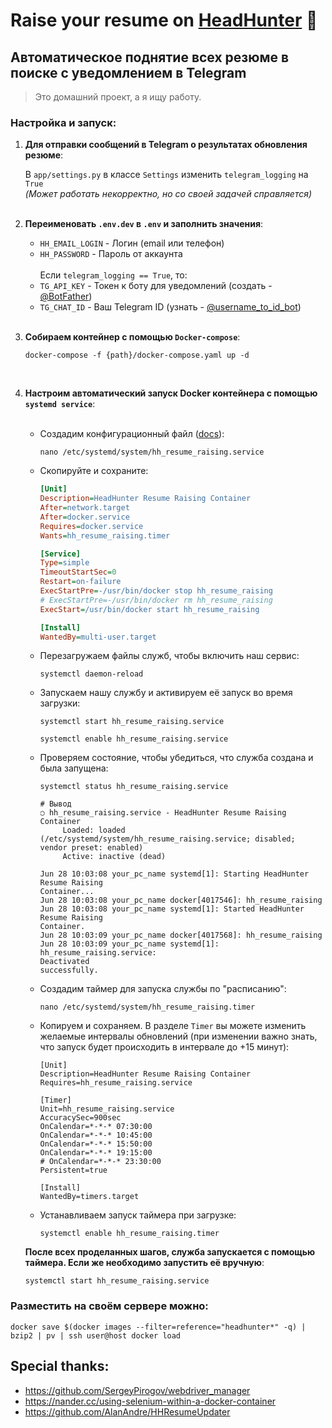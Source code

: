 Raise your resume on [HeadHunter](https://hh.ru/) :see_no_evil:
=
Автоматическое поднятие всех резюме в поиске с уведомлением в Telegram
-

> Это домашний проект, а я ищу работу.

### Настройка и запуск:

1. **Для отправки сообщений в Telegram о результатах обновления 
   резюме**:
   
    В `app/settings.py` в классе `Settings` изменить 
   `telegram_logging` на `True`<br>
   _(Может работать некорректно, но со своей задачей справляется)_<br><br>

2. **Переименовать `.env.dev` в `.env` и заполнить значения**:
   - `HH_EMAIL_LOGIN` - Логин (email или телефон)
   - `HH_PASSWORD` - Пароль от аккаунта
   <br><br>
   Если `telegram_logging == True`, то:
   - `TG_API_KEY` - Токен к боту для уведомлений (создать - 
     [@BotFather](https://t.me/botfather))
   - `TG_CHAT_ID` - Ваш Telegram ID (узнать - [@username_to_id_bot](https://t.me/username_to_id_bot))

   <br>
3. **Собираем контейнер с помощью `Docker-compose`**:
    ```shell
   docker-compose -f {path}/docker-compose.yaml up -d
    ```
    <br>
4. **Настроим автоматический запуск Docker контейнера с помощью `systemd service`**:
<br><br>
   - Создадим конфигурационный файл ([docs](https://docs.fedoraproject.org/en-US/quick-docs/understanding-and-administering-systemd/index.html)):
   
     ```shell
     nano /etc/systemd/system/hh_resume_raising.service
     ```
   - Скопируйте и сохраните:
     ```ini
     [Unit]
     Description=HeadHunter Resume Raising Container
     After=network.target
     After=docker.service
     Requires=docker.service
     Wants=hh_resume_raising.timer
   
     [Service]
     Type=simple
     TimeoutStartSec=0
     Restart=on-failure
     ExecStartPre=-/usr/bin/docker stop hh_resume_raising
     # ExecStartPre=-/usr/bin/docker rm hh_resume_raising
     ExecStart=/usr/bin/docker start hh_resume_raising
   
     [Install]
     WantedBy=multi-user.target
     ```
   - Перезагружаем файлы служб, чтобы включить наш сервис:
     ```shell
     systemctl daemon-reload
     ```
   - Запускаем нашу службу и активируем её запуск во время загрузки:
     ```shell
     systemctl start hh_resume_raising.service
   
     systemctl enable hh_resume_raising.service
     ```
   - Проверяем состояние, чтобы убедиться, что служба создана и была запущена:
     ```shell
     systemctl status hh_resume_raising.service
   
     # Вывод
     ○ hh_resume_raising.service - HeadHunter Resume Raising Container
          Loaded: loaded (/etc/systemd/system/hh_resume_raising.service; disabled; vendor preset: enabled)
          Active: inactive (dead)
   
     Jun 28 10:03:08 your_pc_name systemd[1]: Starting HeadHunter Resume Raising 
     Container...
     Jun 28 10:03:08 your_pc_name docker[4017546]: hh_resume_raising
     Jun 28 10:03:08 your_pc_name systemd[1]: Started HeadHunter Resume Raising 
     Container.
     Jun 28 10:03:09 your_pc_name docker[4017568]: hh_resume_raising
     Jun 28 10:03:09 your_pc_name systemd[1]: hh_resume_raising.service: 
     Deactivated 
     successfully.
     ```
   - Создадим таймер для запуска службы по "расписанию":
     ```shell
     nano /etc/systemd/system/hh_resume_raising.timer
     ```
   - Копируем и сохраняем. В разделе `Timer` вы 
     можете изменить желаемые интервалы обновлений (при изменении важно 
     знать, что запуск будет происходить в интервале до +15 минут):
     ```shell
     [Unit]
     Description=HeadHunter Resume Raising Container
     Requires=hh_resume_raising.service
   
     [Timer]
     Unit=hh_resume_raising.service
     AccuracySec=900sec
     OnCalendar=*-*-* 07:30:00
     OnCalendar=*-*-* 10:45:00
     OnCalendar=*-*-* 15:50:00
     OnCalendar=*-*-* 19:15:00
     # OnCalendar=*-*-* 23:30:00
     Persistent=true
   
     [Install]
     WantedBy=timers.target
     ```
   - Устанавливаем запуск таймера при загрузке:
     ```shell
     systemctl enable hh_resume_raising.timer
     ```
   **После всех проделанных шагов, служба запускается с помощью таймера. Если же 
необходимо запустить её вручную**:
   ```shell
   systemctl start hh_resume_raising.service
   ```

### Разместить на своём сервере можно:
```shell
docker save $(docker images --filter=reference="headhunter*" -q) | bzip2 | pv | ssh user@host docker load
```

## Special thanks:
- https://github.com/SergeyPirogov/webdriver_manager
- https://nander.cc/using-selenium-within-a-docker-container
- https://github.com/AlanAndre/HHResumeUpdater
